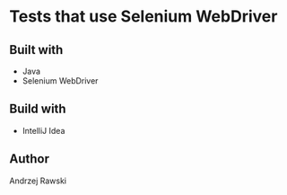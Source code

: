 # Tests that use Selenium WebDriver

## Built with
- Java
- Selenium WebDriver

## Build with

- IntelliJ Idea

## Author
Andrzej Rawski
